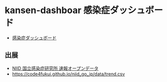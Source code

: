 # kansen-dashboar 感染症ダッシュボード

- [感染症ダッシュボード](https://code4fukui.github.io/kansen-dashboard/)

## 出展

- [NIID 国立感染症研究所 速報オープンデータ](https://github.com/code4fukui/niid_go_jp)
- https://code4fukui.github.io/niid_go_jp/data/trend.csv
